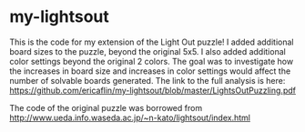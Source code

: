 # my-lightsout

This is the code for my extension of the Light Out puzzle! I added additional board sizes to the puzzle, beyond the original 5x5. I also added additional color settings beyond the original 2 colors. 
The goal was to investigate how the increases in board size and increases in color settings would affect the number of solvable boards generated.
The link to the full analysis is here: https://github.com/ericaflin/my-lightsout/blob/master/LightsOutPuzzling.pdf

The code of the original puzzle was borrowed from http://www.ueda.info.waseda.ac.jp/~n-kato/lightsout/index.html

